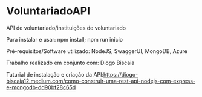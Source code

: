 # VoluntariadoAPI
API de voluntariado/instituições de voluntariado

Para instalar e usar:
npm install;
npm run inicio

Pré-requisitos/Software utilizado: NodeJS, SwaggerUI, MongoDB, Azure

Trabalho realizado em conjunto com: Diogo Biscaia

Tuturial de instalação e criação da API:https://diogo-biscaia12.medium.com/como-construir-uma-rest-api-nodejs-com-express-e-mongodb-dd90bf28c65d
